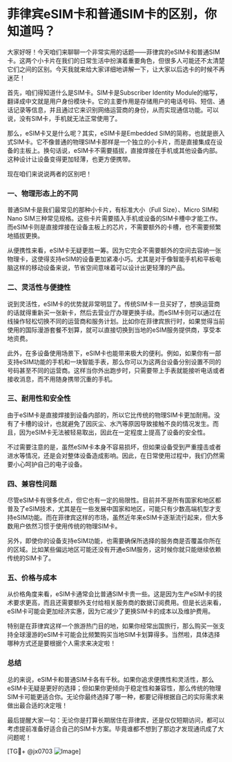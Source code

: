 # 菲律宾eSIM卡和普通SIM卡的区别，你知道吗？

大家好呀！今天咱们来聊聊一个非常实用的话题——菲律宾的eSIM卡和普通SIM卡。这两个小卡片在我们的日常生活中扮演着重要角色，但很多人可能还不太清楚它们之间的区别。今天我就来给大家详细地讲解一下，让大家以后选卡的时候不再迷茫！

首先，咱们得知道什么是SIM卡。SIM卡是Subscriber Identity Module的缩写，翻译成中文就是用户身份模块卡。它的主要作用是存储用户的电话号码、短信、通话记录等信息，并且通过它来识别网络运营商的身份，从而实现通信功能。可以说，没有SIM卡，手机就无法正常使用了。

那么，eSIM卡又是什么呢？其实，eSIM卡是Embedded SIM的简称，也就是嵌入式SIM卡。它不像普通的物理SIM卡那样是一个独立的小卡片，而是直接集成在设备的主板上。换句话说，eSIM卡不需要插拔，直接焊接在手机或其他设备内部。这种设计让设备变得更加轻薄，也更方便携带。

现在咱们来说说两者的区别吧！

### 一、物理形态上的不同

普通SIM卡是我们最常见的那种小卡片，有标准大小（Full Size）、Micro SIM和Nano SIM三种常见规格。这些卡片需要插入手机或设备的SIM卡槽中才能工作。而eSIM卡则是直接焊接在设备主板上的芯片，不需要额外的卡槽，也不需要频繁地插拔更换。

从便携性来看，eSIM卡无疑更胜一筹。因为它完全不需要额外的空间去容纳一张物理卡，这使得支持eSIM的设备更加紧凑小巧。尤其是对于像智能手机和平板电脑这样的移动设备来说，节省空间意味着可以设计出更轻薄的产品。

### 二、灵活性与便捷性

说到灵活性，eSIM卡的优势就非常明显了。传统SIM卡一旦买好了，想换运营商的话就得重新买一张新卡，然后去营业厅办理更换手续。而eSIM卡则可以通过在线操作轻松切换不同的运营商和服务计划。比如你在菲律宾旅行时，如果觉得当前使用的国际漫游套餐不划算，就可以直接切换到当地的eSIM服务提供商，享受本地资费。

此外，在多设备使用场景下，eSIM卡也能带来极大的便利。例如，如果你有一部支持eSIM功能的手机和一块智能手表，那么你可以为这两台设备分别设置不同的号码甚至不同的运营商。这样当你外出跑步时，只需要带上手表就能接听电话或者接收消息，而不用随身携带沉重的手机。

### 三、耐用性和安全性

由于eSIM卡是直接焊接到设备内部的，所以它比传统的物理SIM卡更加耐用。没有了卡槽的设计，也就避免了因灰尘、水汽等原因导致接触不良的情况发生。而且，因为eSIM卡无法被轻易取出，因此在一定程度上提高了设备的安全性。

不过需要注意的是，虽然eSIM卡本身不容易损坏，但如果设备受到严重撞击或者进水等情况，还是会对整体设备造成影响。因此，在日常使用过程中，我们仍然需要小心呵护自己的电子设备。

### 四、兼容性问题

尽管eSIM卡有很多优点，但它也有一定的局限性。目前并不是所有国家和地区都普及了eSIM技术，尤其是在一些发展中国家和地区，可能只有少数高端机型才支持eSIM功能。而在菲律宾这样的市场，虽然近年来eSIM卡逐渐流行起来，但大多数用户依然习惯于使用传统的物理SIM卡。

另外，即使你的设备支持eSIM功能，也需要确保所选择的服务商是否覆盖你所在的区域。比如某些偏远地区可能还没有开通eSIM服务，这时候你就只能继续依赖传统的SIM卡了。

### 五、价格与成本

从价格角度来看，eSIM卡通常会比普通SIM卡贵一些。这是因为生产eSIM卡的技术要求更高，而且还需要额外支付给相关服务商的数据订阅费用。但是长远来看，eSIM卡可能会更加经济实惠，因为它减少了更换SIM卡的成本以及维护费用。

特别是在菲律宾这样一个旅游热门目的地，如果你经常出国旅行，那么购买一张支持全球漫游的eSIM卡可能会比频繁购买当地SIM卡划算得多。当然啦，具体选择哪种方式还是要根据个人需求来决定啦！

### 总结

总的来说，eSIM卡和普通SIM卡各有千秋。如果你追求便携性和灵活性，那么eSIM卡无疑是更好的选择；但如果你更倾向于稳定性和兼容性，那么传统的物理SIM卡可能更适合你。无论你最终选择了哪一种，都要记得根据自己的实际需求来做出最合适的决定哦！

最后提醒大家一句：无论你是打算长期居住在菲律宾，还是仅仅短期访问，都可以考虑提前准备好适合自己的SIM卡方案。毕竟谁都不想到了那边才发现通讯成了大问题呢！

[TG💪+ @jx0703 ![Image](https://github.com/user-attachments/assets/dbca1d08-cadb-493c-b0ec-ad6f7a83f270)]